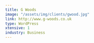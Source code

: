 ```yaml
---
title: G Woods
image: "/assets/img/clients/gwood.jpg"
link: http://www.g-woods.co.uk
type: WordPress
xtensive: 1
industry: Business
---
```


